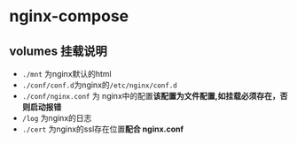 # nginx-compose
## volumes 挂载说明
+ `./mnt` 为nginx默认的html
+ `./conf/conf.d`为nginx的`/etc/nginx/conf.d`
+ `./conf/nginx.conf` 为 nginx中的配置**该配置为文件配置,如挂载必须存在，否则启动报错**
+ `/log` 为nginx的日志
+ `./cert` 为nginx的ssl存在位置**配合 nginx.conf**